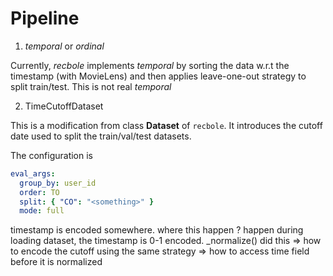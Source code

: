 # Pipeline

1. _temporal_ or _ordinal_

Currently, _recbole_ implements _temporal_ by sorting the data w.r.t the timestamp (with MovieLens) and then applies leave-one-out strategy to split train/test. This is not real _temporal_

2. TimeCutoffDataset

This is a modification from class **Dataset** of `recbole`. It introduces the cutoff date used to split the train/val/test datasets.

The configuration is

```yaml
eval_args:
  group_by: user_id
  order: TO
  split: { "CO": "<something>" }
  mode: full
```

timestamp is encoded somewhere. where this happen ? 
    happen during loading dataset, the timestamp is 0-1 encoded.
    _normalize() did this
    => how to encode the cutoff using the same strategy
    => how to access time field before it is normalized

